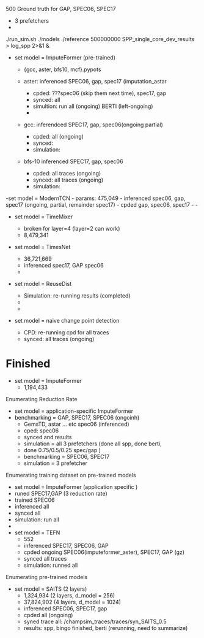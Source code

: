 500 Ground truth for GAP, SPEC06, SPEC17
- 3 prefetchers
- 
./run_sim.sh ./models ./reference 500000000 SPP_single_core_dev_results > log_spp 2>&1 &

- set model = ImputeFormer (pre-trained)
	- {gcc, aster, bfs10, mcf}.pypots	
	- aster: inferenced  SPEC06, gap, spec17 (imputation_astar		
		- cpded: ???spec06 (skip them next time), spec17, gap
		- synced: all
		- simultion: run all (ongoing) BERTI (left-ongoing)
		- 
	- gcc: inferendced SPEC17, gap, spec06(ongoing partial)
		- cpded: all (ongoing)
		- synced: 
		- simulation:
		
	- bfs-10 inferenced SPEC17, gap, spec06
		- cpded:  all traces (ongoing)
		- synced: all traces (ongoing)
		- simulation: 



	

-set model = ModernTCN
	- params:  475,049
	- inferenced spec06, gap, spec17 (ongoing, partial, remainder spec17)
	- cpded gap, spec06, spec17
	- 
	- 

- set model = TimeMixer
	- broken for layer=4 (layer=2 can work)
	- 8,479,341


- set model = TimesNet
	- 36,721,669
	- inferenced spec17, GAP spec06
	-

- set model = ReuseDist
	- Simulation: re-running results (completed)
	- 
	- 
- set model = naive change point detection
	- CPD: re-running cpd for all traces
	- synced: all traces (ongoing)


# Finished

- set model = ImputeFormer 
	- 1,194,433

Enumerating Reduction Rate
- set model = application-specific ImputeFormer
- benchmarking = GAP, SPEC17, SPEC06 (ongoinh)
	- GemsTD, astar ... etc spec06 (inferenced)
	- cped: spec06
	- synced and results
	- simulation = all 3 prefetchers (done all spp, done berti,
	- done 0.75/0.5/0.25 spec/gap )
	- benchmarking = SPEC06, SPEC17
	- simulation = 3 prefetcher

Enumerating training dataset on pre-trained models
- set model = ImputeFormer (application specific	)
- runed SPEC17,GAP (3 reduction rate)
- trained SPEC06 
- inferenced all
- synced all
- simulation: run all
- 
- set model = TEFN
	- 552
	- inferenced SPEC17, SPEC06, GAP
	- cpded ongoing SPEC06(imputeformer_aster), SPEC17, GAP (gz)
	- synced all traces
	- simulation:  runned all

Enumerating pre-trained models
- set model = SAITS (2 layers)
	- 1,324,934 (2 layers, d_model = 256)
	- 37,824,902 (4 layers, d_model = 1024)
	- inferenced SPEC06, SPEC17, gap
	- cpded all (ongoing)
	- syned trace all: /champsim_traces/traces/syn_SAITS_0.5
	- results: spp, bingo finished, berti (rerunning, need to summarize)
<!--stackedit_data:
eyJoaXN0b3J5IjpbMTkwNTY2MTg0OSw5NTc3NjA3MjIsMTk3ND
E2MTIwMiwtMTM2MjcxMjk5MSwtMzUyNjU4NTA2LDIxNDA1NDA0
MjQsLTE4MTgxODU2MjgsMTAxMTc4NDgwMSwxNDk1OTM3Mjc2LC
0xMzI4NDQ5NDQ4LC0xMzY2MzIwMjY4LC04MjQ4Nzk3MzgsLTEz
NjYzMjAyNjgsLTcyMDI1MjAzNyw0OTk4MjU0NTMsLTE1MTQ3Nj
YyLDQ2MjcxNTIzMCwyMTM3NTcyMTczLC0xMzc2MzA5NDI2LDE4
MTU2NDE4MzhdfQ==
-->